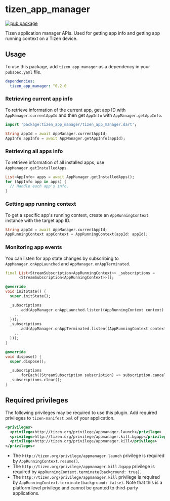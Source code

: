 # tizen_app_manager

 [![pub package](https://img.shields.io/pub/v/tizen_app_manager.svg)](https://pub.dev/packages/tizen_app_manager)

Tizen application manager APIs. Used for getting app info and getting app running context on a Tizen device.

## Usage

To use this package, add `tizen_app_manager` as a dependency in your `pubspec.yaml` file.

```yaml
dependencies:
  tizen_app_manager: ^0.2.0
```

### Retrieving current app info

To retrieve information of the current app, get app ID with `AppManager.currentAppId` and then get `AppInfo` with `AppManager.getAppInfo`.

```dart
import 'package:tizen_app_manager/tizen_app_manager.dart';

String appId = await AppManager.currentAppId;
AppInfo appInfo = await AppManager.getAppInfo(appId);
```

### Retrieving all apps info

To retrieve information of all installed apps, use `AppManager.getInstalledApps`.

```dart
List<AppInfo> apps = await AppManager.getInstalledApps();
for (AppInfo app in apps) {
  // Handle each app's info.
}
```

### Getting app running context

To get a specific app's running context, create an `AppRunningContext` instance with the target app ID.

```dart
String appId = await AppManager.currentAppId;
AppRunningContext appContext = AppRunningContext(appId: appId);
```

### Monitoring app events

You can listen for app state changes by subscribing to `AppManager.onAppLaunched` and `AppManager.onAppTerminated`.

```dart
final List<StreamSubscription<AppRunningContext>> _subscriptions =
      <StreamSubscription<AppRunningContext>>[];

@override
void initState() {
  super.initState();

  _subscriptions
      .add(AppManager.onAppLaunched.listen((AppRunningContext context) {
    ...
  }));
  _subscriptions
      .add(AppManager.onAppTerminated.listen((AppRunningContext context) {
    ...
  }));
}

@override
void dispose() {
  super.dispose();

  _subscriptions
      .forEach((StreamSubscription subscription) => subscription.cancel());
  _subscriptions.clear();
}
```

## Required privileges

The following privileges may be required to use this plugin. Add required privileges to `tizen-manifest.xml` of your application.

```xml
<privileges>
  <privilege>http://tizen.org/privilege/appmanager.launch</privilege>
  <privilege>http://tizen.org/privilege/appmanager.kill.bgapp</privilege>
  <privilege>http://tizen.org/privilege/appmanager.kill</privilege>
</privileges>
```

- The `http://tizen.org/privilege/appmanager.launch` privilege is required by `AppRunningContext.resume()`.
- The `http://tizen.org/privilege/appmanager.kill.bgapp` privilege is required by `AppRunningContext.terminate(background: true)`.
- The `http://tizen.org/privilege/appmanager.kill` privilege is required by `AppRunningContext.terminate(background: false)`. Note that this is a platform level privilege and cannot be granted to third-party applications.
